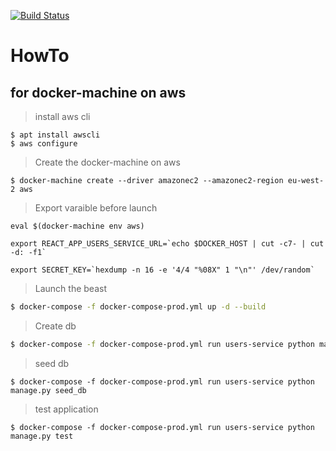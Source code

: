 [![Build Status](https://travis-ci.org/jbjouvin/mainTDDC.svg?branch=master)](https://travis-ci.org/jbjouvin/mainTDDC)

# HowTo

## **for docker-machine on aws**

> install aws cli
```
$ apt install awscli
$ aws configure
```

> Create the docker-machine on aws
```
$ docker-machine create --driver amazonec2 --amazonec2-region eu-west-2 aws
```

> Export varaible before launch
```
eval $(docker-machine env aws)
```

```
export REACT_APP_USERS_SERVICE_URL=`echo $DOCKER_HOST | cut -c7- | cut -d: -f1`
```

```
export SECRET_KEY=`hexdump -n 16 -e '4/4 "%08X" 1 "\n"' /dev/random`
```

> Launch the beast
```sh
$ docker-compose -f docker-compose-prod.yml up -d --build
```
> Create db
```sh
$ docker-compose -f docker-compose-prod.yml run users-service python manage.py recreate_db
```
> seed db
```
$ docker-compose -f docker-compose-prod.yml run users-service python manage.py seed_db
```
> test application
```
$ docker-compose -f docker-compose-prod.yml run users-service python manage.py test
```